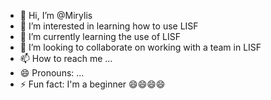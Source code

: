 - 👋 Hi, I’m @Mirylis
- 👀 I’m interested in learning how to use LISF
- 🌱 I’m currently learning the use of LISF
- 💞️ I’m looking to collaborate on working with a team in LISF
- 📫 How to reach me ...
- 😄 Pronouns: ...
- ⚡ Fun fact: I'm a beginner 😄😄😄😄

<!---
Mirylis/Mirylis is a ✨ special ✨ repository because its `README.md` (this file) appears on your GitHub profile.
You can click the Preview link to take a look at your changes.
--->
